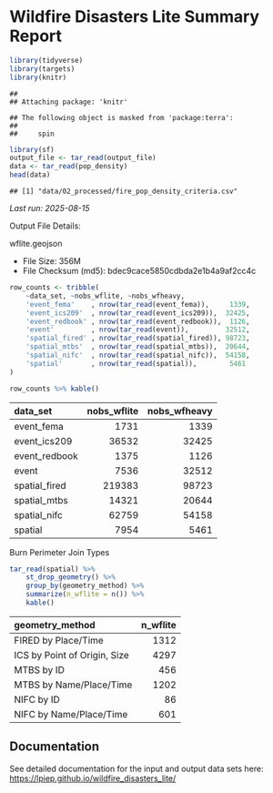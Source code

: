 Wildfire Disasters Lite Summary Report
================

``` r
library(tidyverse)
library(targets)
library(knitr)
```

    ## 
    ## Attaching package: 'knitr'

    ## The following object is masked from 'package:terra':
    ## 
    ##     spin

``` r
library(sf)
output_file <- tar_read(output_file)
data <- tar_read(pop_density)
head(data)
```

    ## [1] "data/02_processed/fire_pop_density_criteria.csv"

*Last run: 2025-08-15*

Output File Details:

wflite.geojson

-   File Size: 356M
-   File Checksum (md5): bdec9cace5850cdbda2e1b4a9af2cc4c

``` r
row_counts <- tribble(
    ~data_set, ~nobs_wflite, ~nobs_wfheavy,
    'event_fema'    , nrow(tar_read(event_fema)),     1339,
    'event_ics209'  , nrow(tar_read(event_ics209)),  32425,
    'event_redbook' , nrow(tar_read(event_redbook)),  1126,
    'event'         , nrow(tar_read(event)),         32512, 
    'spatial_fired' , nrow(tar_read(spatial_fired)), 98723,
    'spatial_mtbs'  , nrow(tar_read(spatial_mtbs)),  20644,
    'spatial_nifc'  , nrow(tar_read(spatial_nifc)),  54158,
    'spatial'       , nrow(tar_read(spatial)),        5461
)

row_counts %>% kable()
```

| data\_set      | nobs\_wflite | nobs\_wfheavy |
|:---------------|-------------:|--------------:|
| event\_fema    |         1731 |          1339 |
| event\_ics209  |        36532 |         32425 |
| event\_redbook |         1375 |          1126 |
| event          |         7536 |         32512 |
| spatial\_fired |       219383 |         98723 |
| spatial\_mtbs  |        14321 |         20644 |
| spatial\_nifc  |        62759 |         54158 |
| spatial        |         7954 |          5461 |

Burn Perimeter Join Types

``` r
tar_read(spatial) %>%
    st_drop_geometry() %>% 
    group_by(geometry_method) %>%
    summarize(n_wflite = n()) %>%
    kable()
```

| geometry\_method             | n\_wflite |
|:-----------------------------|----------:|
| FIRED by Place/Time          |      1312 |
| ICS by Point of Origin, Size |      4297 |
| MTBS by ID                   |       456 |
| MTBS by Name/Place/Time      |      1202 |
| NIFC by ID                   |        86 |
| NIFC by Name/Place/Time      |       601 |

## Documentation

See detailed documentation for the input and output data sets here:
<https://lpiep.github.io/wildfire_disasters_lite/>
